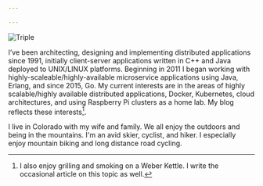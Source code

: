 ```yaml
---

---
```


<!--![Triple](/images/triplebypass200.jpeg)-->
![Triple](/images/TripleAvonSmall.jpeg)

I’ve been architecting, designing and implementing distributed applications since 1991, initially client-server applications written in C++ and Java deployed to UNIX/LINUX platforms. Beginning in 2011 I began working with highly-scaleable/highly-available microservice applications using Java, Erlang, and since 2015, Go. My current interests are in the areas of highly scalable/highly available distributed applications, Docker, Kubernetes, cloud architectures, and using Raspberry Pi clusters as a home lab. My blog reflects these interests[^1].

I live in Colorado with my wife and family. We all enjoy the outdoors and being in the mountains. I'm an avid skier, cyclist, and hiker. I especially enjoy mountain biking and long distance road cycling.

[^1]: I also enjoy grilling and smoking on a Weber Kettle. I write the occasional article on this topic as well.

